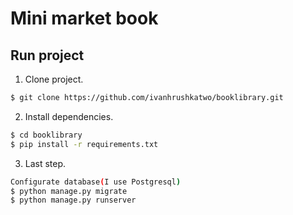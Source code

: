 Mini market book
====================

Run project
--------------------

1. Clone project.
```sh
$ git clone https://github.com/ivanhrushkatwo/booklibrary.git
```

2. Install dependencies.
```sh
$ cd booklibrary
$ pip install -r requirements.txt
```

3. Last step.
```sh
Configurate database(I use Postgresql)
$ python manage.py migrate
$ python manage.py runserver
```
